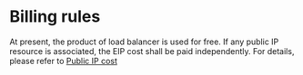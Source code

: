 # Billing rules

At present, the product of load balancer is used for free. If any public IP resource is associated, the EIP cost shall be paid independently. For details, please refer to [Public IP cost](https://github.com/jdcloudcom/cn/blob/master/documentation/Networking/Elastic-IP/Pricing/Price-Overview.md)
